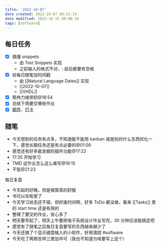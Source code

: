 ```yaml
---
title: '2022-10-07'
date created: 2022-10-07 00:51:19
date modified: 2022-10-15 00:08:10
tags: [software]
---
```


## 每日任务

- [x] 搞懂 snippets
	- 由 Text Snippets 实现
	- 之前输入的格式不对，: 前后都要有空格
- [x] 给每日随笔加时间戳
	- 由 [[Natural Language Dates]] 实现
	- [[2022-10-07]]
	- [[VHDL]]
- [x] 帮冉力维带奶@18:54
- [x] 总结下周要交哪些作业
- [x] [邮件](https://email.ustc.edu.cn/coremail/)、[打卡](https://weixine.ustc.edu.cn/2020/login)

## 随笔

- 今天想到的任务有点多，不知道能不能用 kanban 或是别的什么东西优化一下，感觉长期任务还是有点必要的@01:09
- 感觉还有好多能发掘的插件功能@17:22
- 17:35 开始学习
- TMD 这作业怎么这么难写@19:15
- 干饭@21:23

每日复盘

- 今天起的好晚，但是被窝真的舒服
- 书可以存柜里了
- 今天学习状态还不错，但好废时间啊，好多 ToDo 都没做，看来 [[Tasks]] 里的 start time 还是有用的
- 整理了要交的作业，安心多了
- 明天要早起了，明天上午要把电子系统设计作业写完，30 分钟应该能搞定吧
- 感觉有了随笔之后每日复盘要写的东西越来越少了
- 今天还搞了个显示键盘输入的小软件，好用滴捏 #software
- 今天吃了两顿吉祥三堡加中可（我也不知道为啥要写上这个）
